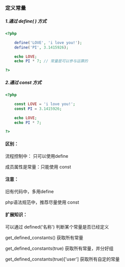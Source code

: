 ### 定义常量

##### 1.通过 define\( \) 方式

```php
<?php

    define('LOVE', 'i love you!');
    define('PI', 3.1415926);

    echo LOVE;
    echo PI * 7; // 常量是可以参与运算的

?>
```

##### 2.通过 const 方式

```php
<?php

    const LOVE = 'i love you!';
    const PI = 3.1415926;

    echo LOVE;
    echo PI * 7;

?>
```

#### 区别：

流程控制中： 只可以使用define

成员属性是常量：只能使用  const

#### 注意：

旧有代码中，多用define

php语法规范中，推荐尽量使用 const

#### 扩展知识：

可以通过 defined\('名称'\) 判断某个常量是否已经定义

get\_defined\_constants\(\)  获取所有常量

get\_defined\_constants\(true\) 获取所有常量，并分好组

get\_defined\_constants\(true\)\['user'\]  获取所有自定的常量

